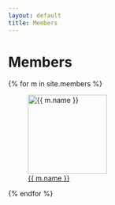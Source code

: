 ```yaml
---
layout: default
title: Members
---
```


# Members

<div class="members-grid">
  {% for m in site.members %}
  <figure>
    <img
      class="avatar"
      src="{{ m.avatar | relative_url }}"
      alt="{{ m.name }}"
      width="160" height="160"
      loading="lazy">
    <figcaption>
      <a class="member-name" href="{{ m.linkedin }}" target="_blank" rel="noopener noreferrer">
        {{ m.name }}
      </a>
    </figcaption>
  </figure>
  {% endfor %}
</div>

